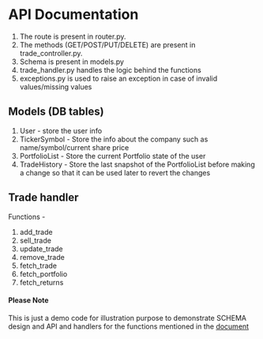 # API Documentation

1. The route is present in router.py. 
2. The methods (GET/POST/PUT/DELETE) are present in trade_controller.py. 
3. Schema is present in models.py
4. trade_handler.py handles the logic behind the functions
5. exceptions.py is used to raise an exception in case of invalid values/missing values

## Models (DB tables)

1. User - store the user info
2. TickerSymbol - Store the info about the company such as name/symbol/current share price
3. PortfolioList - Store the current Portfolio state of the user
4. TradeHistory - Store the last snapshot of the PortfolioList before making a change so that it can be used later to revert the changes

## Trade handler

Functions - 
1. add_trade
2. sell_trade
3. update_trade
4. remove_trade
5. fetch_trade
6. fetch_portfolio
7. fetch_returns


#### Please Note
This is just a demo code for illustration purpose to demonstrate SCHEMA design and API and handlers for the functions mentioned in the [document](https://github.com/stormindia/practice/blob/master/smallcase/smallcase%20Backend%20Task%20-%20Revised.pdf)